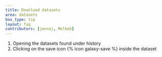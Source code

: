 ```yaml
---
title: Download datasets
area: datasets
box_type: tip
layout: faq
contributors: [jennaj, Melkeb]
---
```



1. Opening the datasets found under history
2. Clicking on the save icon {% icon galaxy-save %} inside the dataset
